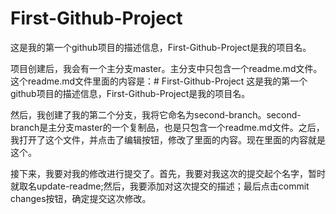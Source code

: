 # First-Github-Project
这是我的第一个github项目的描述信息，First-Github-Project是我的项目名。

项目创建后，我会有一个主分支master。主分支中只包含一个readme.md文件。这个readme.md文件里面的内容是：# First-Github-Project
这是我的第一个github项目的描述信息，First-Github-Project是我的项目名。

然后，我创建了我的第二个分支，我将它命名为second-branch。second-branch是主分支master的一个复制品，也是只包含一个readme.md文件。之后，我打开了这个文件，并点击了编辑按钮，修改了里面的内容。现在里面的内容就是这个。

接下来，我要对我的修改进行提交了。首先，我要对我这次的提交起个名字，暂时就取名update-readme;然后，我要添加对这次提交的描述；最后点击commit changes按钮，确定提交这次修改。

